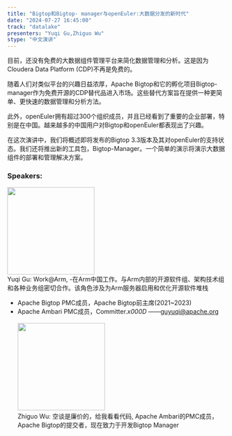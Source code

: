 ```yaml
---
title: "Bigtop和Bigtop- manager与openEuler:大数据分发的新时代"
date: "2024-07-27 16:45:00" 
track: "datalake"
presenters: "Yuqi Gu,Zhiguo Wu"
stype: "中文演讲"
---
```

目前，还没有免费的大数据组件管理平台来简化数据管理和分析。这是因为Cloudera Data Platform (CDP)不再是免费的。

随着人们对类似平台的兴趣日益浓厚，Apache Bigtop和它的孵化项目Bigtop- manager作为免费开源的CDP替代品进入市场。这些替代方案旨在提供一种更简单、更快速的数据管理和分析方法。

此外，openEuler拥有超过300个组织成员，并且已经看到了重要的企业部署，特别是在中国。越来越多的中国用户对Bigtop和openEuler都表现出了兴趣。

在这次演讲中，我们将概述即将发布的Bigtop 3.3版本及其对openEuler的支持状态。我们还将推出新的工具包，Bigtop-Manager。一个简单的演示将演示大数据组件的部署和管理解决方案。
 ### Speakers: 
 <img src="https://sessionize.com/image/e742-400o400o1-nPiXXtw23mHkUyKLwt2Jv9.jpg" width="200" /><br>Yuqi Gu: Work@Arm, -在Arm中国工作。与Arm内部的开源软件组、架构技术组和各种业务组密切合作。该角色涉及为Arm服务器启用和优化开源软件堆栈
- Apache Bigtop PMC成员，Apache Bigtop前主席(2021~2023)
- Apache Ambari PMC成员，Committer._x000D_
——guyuqi@apache.org
 <br><br><img src="https://sessionize.com/image/a027-400o400o1-ra59tW5MaxP2xeHDLdVyzT.jpg" width="200" /><br>Zhiguo Wu: 空谈是廉价的，给我看看代码, Apache Ambari的PMC成员，Apache Bigtop的提交者，现在致力于开发Bigtop Manager
 <br><br>